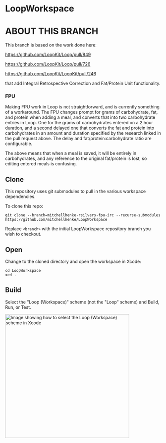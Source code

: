 # LoopWorkspace

# ABOUT THIS BRANCH

This branch is based on the work done here:

https://github.com/LoopKit/Loop/pull/849

https://github.com/LoopKit/Loop/pull/726

https://github.com/LoopKit/LoopKit/pull/246

that add Integral Retrospective Correction and Fat/Protein Unit functionality.


### FPU

Making FPU work in Loop is not straightforward, and is currently something of a workaround.  The FPU changes prompt for grams of carbohydrate, fat, and protein when adding a meal, and converts that into two carbohydrate entries in Loop.  One for the grams of carbohydrates entered on a 2 hour duration, and a second delayed one that converts the fat and protein into carbohydrates in an amount and duration specified by the research linked in the pull request above.  The delay and fat/protein:carbohydrate ratio are configurable.

The above means that when a meal is saved, it will be entirely in carbohydrates, and any reference to the original fat/protein is lost, so editing entered meals is confusing.

## Clone

This repository uses git submodules to pull in the various workspace dependencies.

To clone this repo:

```
git clone --branch=mitchellhenke-rsilvers-fpu-irc --recurse-submodules https://github.com/mitchellhenke/LoopWorkspace
```

Replace `<branch>` with the initial LoopWorkspace repository branch you wish to checkout.

## Open

Change to the cloned directory and open the workspace in Xcode:

```
cd LoopWorkspace
xed .
```

## Build

Select the "Loop (Workspace)" scheme (not the "Loop" scheme) and Build, Run, or Test.

<a href="/docs/scheme-selection.png"><img src="/docs/scheme-selection.png?raw=true" alt="Image showing how to select the Loop (Workspace) scheme in Xcode" width="400"></a>

